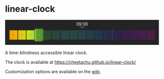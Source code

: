 # linear-clock

![Screenshot of the linear clock](./public/clock-sample.png)

A time-blindness accessible linear clock.

The clock is available at https://cheetachu.github.io/linear-clock/

Customization options are available on the [wiki](https://github.com/cheetachu/linear-clock/wiki).
